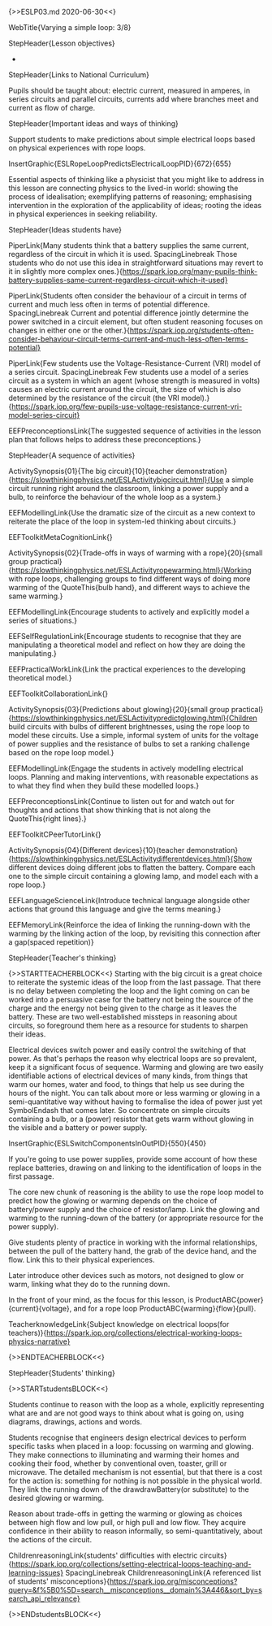 {>>ESLP03.md 2020-06-30<<}

WebTitle{Varying a simple loop: 3/8}

StepHeader{Lesson objectives}

- 

StepHeader{Links to National Curriculum}

Pupils should be taught about: electric current, measured in amperes, in series circuits and parallel circuits, currents add where branches meet and current as flow of charge.

StepHeader{Important ideas and ways of thinking}

Support students to make predictions about simple electrical loops based on physical experiences with rope loops.

InsertGraphic{ESLRopeLoopPredictsElectricalLoopPID}{672}{655}

Essential aspects of thinking like a physicist that you might like to address in this lesson are connecting physics to the lived-in world: showing the process of idealisation; exemplifying patterns of reasoning; emphasising intervention in the exploration of the applicability of ideas; rooting the ideas in physical experiences in seeking reliability.

StepHeader{Ideas students have}

PiperLink{Many students think that a battery supplies the same current, regardless of the circuit in which it is used. SpacingLinebreak Those students who do not use this idea in straightforward situations may revert to it in slightly more complex ones.}{https://spark.iop.org/many-pupils-think-battery-supplies-same-current-regardless-circuit-which-it-used}

PiperLink{Students often consider the behaviour of a circuit in terms of current and much less often in terms of potential difference. SpacingLinebreak Current and potential difference jointly determine the power switched in a circuit element, but often student reasoning focuses on changes in either one or the other.}{https://spark.iop.org/students-often-consider-behaviour-circuit-terms-current-and-much-less-often-terms-potential}

PiperLink{Few students use the Voltage-Resistance-Current (VRI) model of a series circuit. SpacingLinebreak Few students use a model of a series circuit as a system in which an agent (whose strength is measured in volts) causes an electric current around the circuit, the size of which is also determined by the resistance of the circuit (the VRI model).}{https://spark.iop.org/few-pupils-use-voltage-resistance-current-vri-model-series-circuit}

EEFPreconceptionsLink{The suggested sequence of activities in the lesson plan that follows helps to address these preconceptions.}

StepHeader{A sequence of activities}

ActivitySynopsis{01}{The big circuit}{10}{teacher demonstration}{https://slowthinkingphysics.net/ESLActivitybigcircuit.html}{Use a simple circuit running right around the classroom, linking a power supply and a bulb, to reinforce the behaviour of the whole loop as a system.}

EEFModellingLink{Use the dramatic size of the circuit as a new context to reiterate the place of the loop in system-led thinking about circuits.}

EEFToolkitMetaCognitionLink{}

ActivitySynopsis{02}{Trade-offs in ways of warming with a rope}{20}{small group practical}{https://slowthinkingphysics.net/ESLActivityropewarming.html}{Working with rope loops, challenging groups to find different ways of doing more warming of the QuoteThis{bulb hand}, and different ways to achieve the same warming.}

EEFModellingLink{Encourage students to actively and explicitly model a series of situations.}

EEFSelfRegulationLink{Encourage students to recognise that they are manipulating a theoretical model and reflect on how they are doing the manipulating.}

EEFPracticalWorkLink{Link the practical experiences to the developing theoretical model.}

EEFToolkitCollaborationLink{}

ActivitySynopsis{03}{Predictions about glowing}{20}{small group practical}{https://slowthinkingphysics.net/ESLActivitypredictglowing.html}{Children build circuits with bulbs of different brightnesses, using the rope loop to model these circuits. Use a simple, informal system of units for the voltage of power supplies and the resistance of bulbs to set a ranking challenge based on the rope loop model.}

EEFModellingLink{Engage the students in actively modelling electrical loops. Planning and making interventions, with reasonable expectations as to what they find when they build these  modelled loops.}

EEFPreconceptionsLink{Continue to listen out for and watch out for thoughts and actions that show thinking that is not along the QuoteThis{right lines}.}

EEFToolkitCPeerTutorLink{}

ActivitySynopsis{04}{Different devices}{10}{teacher demonstration}{https://slowthinkingphysics.net/ESLActivitydifferentdevices.html}{Show different devices doing different jobs to flatten the battery. Compare each one to the simple circuit containing a glowing lamp, and model each with a rope loop.}

EEFLanguageScienceLink{Introduce technical language alongside other actions that ground this language and give the terms meaning.}

EEFMemoryLink{Reinforce the idea of linking the running-down with the warming by the linking action of the loop, by revisiting this connection after a gap(spaced repetition)}

StepHeader{Teacher's thinking}

{>>STARTTEACHERBLOCK<<}
Starting with the big circuit is a great choice to reiterate the systemic ideas of the loop from the last passage. That there is no delay between completing the loop and the light coming on can be worked into a persuasive case for the battery not being the source of the charge and the energy not being given to the charge as it leaves the battery. These are two well-established missteps in reasoning about circuits, so foreground them here as a resource for students to sharpen their ideas. 

Electrical devices switch power and easily control the switching of that power. As that's perhaps the reason why electrical loops are so prevalent, keep it a significant focus of sequence. Warming and glowing are two easily identifiable actions of electrical devices of many kinds, from things that warm our homes, water and food, to things that help us see during the hours of the night. You can talk about more or less warming or glowing in a semi-quantitative way without having to formalise the idea of power just yet SymbolEndash that comes later. So concentrate on simple circuits containing a bulb, or a (power) resistor that gets warm without glowing in the visible and a battery or power supply.

InsertGraphic{ESLSwitchComponentsInOutPID}{550}{450}

If you're going to use power supplies, provide some account of how these replace batteries, drawing on and linking to the identification of loops in the first passage.

The core new chunk of reasoning is the ability to use the rope loop model to predict how the glowing or warming depends on the choice of battery/power supply and the choice of resistor/lamp.
Link the glowing and warming to the running-down of the battery (or appropriate resource for the power supply).

Give students plenty of practice in working with the informal relationships, between the pull of the battery hand, the grab of the device hand, and the flow. Link this to their physical experiences.

Later introduce other devices such as motors, not designed to glow or warm, linking what they do to the running down.

In the front of your mind, as the focus for this lesson, is 
ProductABC{power}{current}{voltage}, and for a rope loop ProductABC{warming}{flow}{pull}.

TeacherknowledgeLink{Subject knowledge on electrical loops(for teachers)}{https://spark.iop.org/collections/electrical-working-loops-physics-narrative}

{>>ENDTEACHERBLOCK<<}

StepHeader{Students' thinking}

{>>STARTstudentsBLOCK<<}

Students continue to reason with the loop as a whole, explicitly representing what are and are not good ways to think about what is going on, using diagrams, drawings, actions and words.

Students recognise that engineers design electrical devices to perform specific tasks when placed in a loop: focussing on warming and glowing. They make connections to illuminating and warming their homes and cooking their food, whether by conventional oven, toaster, grill or microwave. The detailed mechanism is not essential, but that there is a cost for the action is: something for nothing is not possible in the physical world. They link the running down of the drawdrawBattery(or substitute) to the desired glowing or warming.

Reason about trade-offs in getting the warming or glowing as choices between high flow and low pull, or high pull and low flow. They acquire confidence in their ability to reason informally, so semi-quantitatively, about the actions of the circuit.



ChildrenreasoningLink{students' difficulties with electric circuits}{https://spark.iop.org/collections/setting-electrical-loops-teaching-and-learning-issues}
 SpacingLinebreak 
ChildrenreasoningLink{A referenced list of students' misconceptions}{https://spark.iop.org/misconceptions?query=&f%5B0%5D=search__misconceptions__domain%3A446&sort_by=search_api_relevance}

{>>ENDstudentsBLOCK<<}


